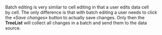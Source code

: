 Batch editing is&nbsp;very similar to&nbsp;cell editing in&nbsp;that a&nbsp;user edits data cell by&nbsp;cell. The only difference is&nbsp;that with batch editing a&nbsp;user needs to&nbsp;click the _&laquo;Save changes&raquo;_ button to&nbsp;actually save changes. Only then the **TreeList** will collect all changes in&nbsp;a&nbsp;batch and send them to&nbsp;the data source.